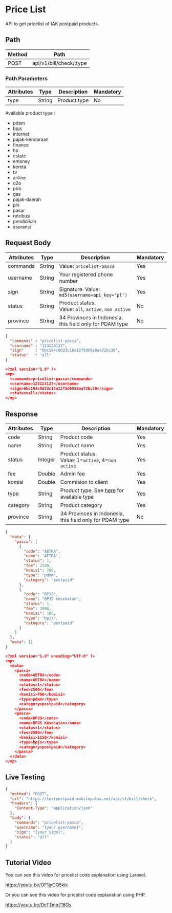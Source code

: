 # Price List

API to get pricelist of IAK postpaid products.

## Path

Method | Path 
---------|----------
 POST | api/v1/bill/check/:type

### Path Parameters

<!-- title: Path Parameters -->
Attributes | Type | Description | Mandatory
---------|----------|---------|----------
 type | String | Product type | No

Available product type : 

  - pdam
  - bpjs
  - internet
  - pajak-kendaraan
  - finance
  - hp
  - estate
  - emoney
  - kereta
  - tv
  - airline
  - o2o
  - pbb
  - gas
  - pajak-daerah
  - pln
  - pasar
  - retribusi
  - pendidikan
  - asuransi

## Request Body

<!-- title: Request Attributes -->
Attributes | Type | Description | Mandatory
---------|----------|---------|----------
commands | String | Value: `pricelist-pasca` | Yes
username | String | Your registered phone number | Yes
sign | String | Signature. Value: `md5(username+api_key+'pl')` | Yes
status | String | Product status. <br> Value: `all`, `active`, `non active` | No
province | String | 34 Provinces in Indonesia, this field only for PDAM type | No

<!--
type: tab
title: JSON
-->

```json
{
  "commands" : "pricelist-pasca",
  "username" : "123123123",
  "sign"     : "6bc194c0d23c18a12f5d6919aa72bc30",
  "status"   : "all"
}
```

<!--
type: tab
title: XML
-->

```json
<?xml version="1.0" ?>
<mp>
  <commands>pricelist-pasca</commands>
  <username>123123123</username>
  <sign>6bc194c0d23c18a12f5d6919aa72bc30</sign>
  <status>all</status>
</mp>
```
<!-- type: tab-end -->

## Response

<!-- title: Response Attributes -->
Attributes | Type | Description | Mandatory
---------|----------|---------|----------
 code | String | Product code | Yes
 name | String | Product name | Yes
 status | Integer | Product status. <br> Value: 1=`active`, 4=`non active` | Yes
 fee | Double | Admin fee | Yes
 komisi | Double | Commision to client | Yes
 type | String | Product type. See [here](#path-parameters) for available type | Yes
 category | String | Product category | Yes
 province | String | 34 Provinces in Indonesia, this field only for PDAM type | No

<!--
type: tab
title: JSON
-->

```json
{
  "data": {
    "pasca": [
      {
        "code": "AETRA",
        "name": "AETRA",
        "status": 1,
        "fee": 2500,
        "komisi": 700,
        "type": "pdam",
        "category": "postpaid"
      },
      {
        "code": "BPJS",
        "name": "BPJS Kesehatan",
        "status": 1,
        "fee": 2000,
        "komisi": 100,
        "type": "bpjs",
        "category": "postpaid"
      }
    ]
  },
  "meta": []
}
```

<!--
type: tab
title: XML
-->

```json
<?xml version="1.0" encoding="UTF-8" ?>
<mp>
  <data>
    <pasca>
      <code>AETRA</code>
      <name>AETRA</name>
      <status>1</status>
      <fee>2500</fee>
      <komisi>700</komisi>
      <type>pdam</type>
      <category>postpaid</category>
    </pasca>
    <pasca>
      <code>BPJS</code>
      <name>BPJS Kesehatan</name>
      <status>1</status>
      <fee>2500</fee>
      <komisi>1150</komisi>
      <type>bpjs</type>
      <category>postpaid</category>
    </pasca>
  </data>
</mp>
```
<!-- type: tab-end -->

## Live Testing

```json http
{
  "method": "POST",
  "url": "https://testpostpaid.mobilepulsa.net/api/v1/bill/check",
  "headers": {
    "Content-Type": "application/json"
  },
  "body": {
    "commands": "pricelist-pasca",
    "username": "{your username}",
    "sign": "{your sign}",
    "status": "all"
  }
}
```

## Tutorial Video
You can see this video for pricelist code explanation using Laravel.

https://youtu.be/OF1jyOQ5kik

Or you can see this video for pricelist code explanation using PHP.

https://youtu.be/DeTTmq718Os